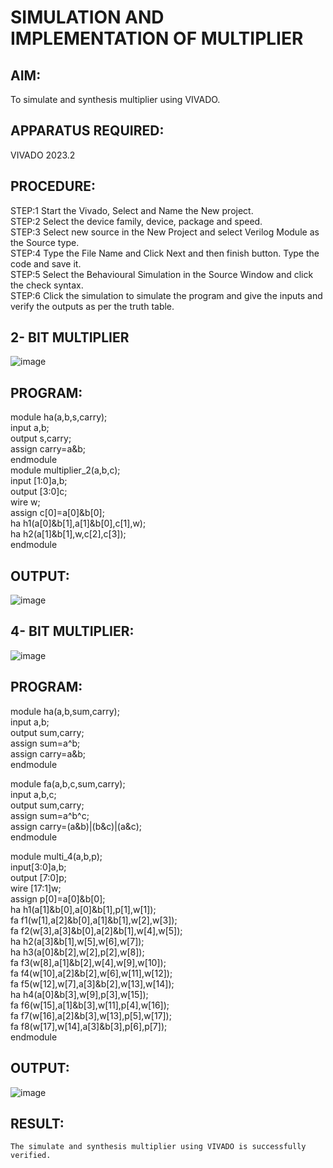 # SIMULATION AND IMPLEMENTATION OF MULTIPLIER
## AIM: 
To simulate and synthesis multiplier using VIVADO.
## APPARATUS REQUIRED: 
VIVADO 2023.2

## PROCEDURE:
 STEP:1 Start the Vivado, Select and Name the New project.<br>
 STEP:2 Select the device family, device, package and speed. <br>
STEP:3 Select new source in the New Project and select Verilog Module as the Source type.<br>
STEP:4 Type the File Name and Click Next and then finish button. Type the code and save it.<br>
STEP:5 Select the Behavioural Simulation in the Source Window and click the check syntax.<br>
 STEP:6 Click the simulation to simulate the program and give the inputs and verify the outputs as per the truth table.
 ## 2- BIT MULTIPLIER
 ![image](https://github.com/Udayabharathim/VLSI_EXPERIMENT_3/assets/160568654/6c786cd7-1dbf-4a6f-838b-bc63cc530f23)


## PROGRAM:

module ha(a,b,s,carry);<br>
input a,b;<br>
output s,carry;<br>
assign carry=a&b;<br>
endmodule<br>
 module multiplier_2(a,b,c);<br>
input [1:0]a,b;<br>
output [3:0]c;<br>
wire w;<br>
assign c[0]=a[0]&b[0];<br>
ha h1(a[0]&b[1],a[1]&b[0],c[1],w);<br>
ha h2(a[1]&b[1],w,c[2],c[3]);<br>
endmodule

                      
## OUTPUT:               
                   
![image](https://github.com/Udayabharathim/VLSI_EXPERIMENT_3/assets/160568654/e4ca9f4a-7f04-436d-8193-ecdf601858bd)



## 4- BIT MULTIPLIER:

![image](https://github.com/Udayabharathim/VLSI_EXPERIMENT_3/assets/160568654/ab2bb781-dd58-452c-8f3b-88c8248eb1bd)

## PROGRAM:
module ha(a,b,sum,carry);<br>
input a,b;<br>
output sum,carry;<br>
assign sum=a^b;<br>
assign carry=a&b;<br>
endmodule<br>

module fa(a,b,c,sum,carry);<br>
input a,b,c;<br>
output sum,carry;<br>
assign sum=a^b^c;<br>
assign carry=(a&b)|(b&c)|(a&c);<br>
endmodule<br>

module multi_4(a,b,p);<br>
input[3:0]a,b;<br>
output [7:0]p;<br>
wire [17:1]w;<br>
assign p[0]=a[0]&b[0];<br>
ha h1(a[1]&b[0],a[0]&b[1],p[1],w[1]);<br>
fa f1(w[1],a[2]&b[0],a[1]&b[1],w[2],w[3]);<br>
fa f2(w[3],a[3]&b[0],a[2]&b[1],w[4],w[5]);<br>
ha h2(a[3]&b[1],w[5],w[6],w[7]);<br>
ha h3(a[0]&b[2],w[2],p[2],w[8]);<br>
fa f3(w[8],a[1]&b[2],w[4],w[9],w[10]);<br>
fa f4(w[10],a[2]&b[2],w[6],w[11],w[12]);<br>
fa f5(w[12],w[7],a[3]&b[2],w[13],w[14]);<br>
ha h4(a[0]&b[3],w[9],p[3],w[15]);<br>
fa f6(w[15],a[1]&b[3],w[11],p[4],w[16]);<br>
fa f7(w[16],a[2]&b[3],w[13],p[5],w[17]);<br>
fa f8(w[17],w[14],a[3]&b[3],p[6],p[7]);<br>
endmodule
                                                                                                                                                                                                            

## OUTPUT:
![image](https://github.com/Udayabharathim/VLSI_EXPERIMENT_3/assets/160568654/c5a50a1d-8aa5-4db6-9e24-90a597cdcd4a)

## RESULT:
	The simulate and synthesis multiplier using VIVADO is successfully verified.



